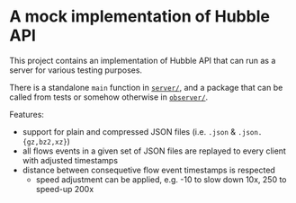 # A mock implementation of Hubble API

This project contains an implementation of Hubble API that can run as a server for various testing purposes.

There is a standalone `main` function in [`server/`](server), and a package that can be called from tests or
somehow otherwise in [`observer/`](observer).

Features:

- support for plain and compressed JSON files (i.e. `.json` & `.json.{gz,bz2,xz}`)
- all flows events in a given set of JSON files are replayed to every client with adjusted timestamps
- distance between consequetive flow event timestamps is respected
  - speed adjustment can be applied, e.g. -10 to slow down 10x, 250 to speed-up 200x
